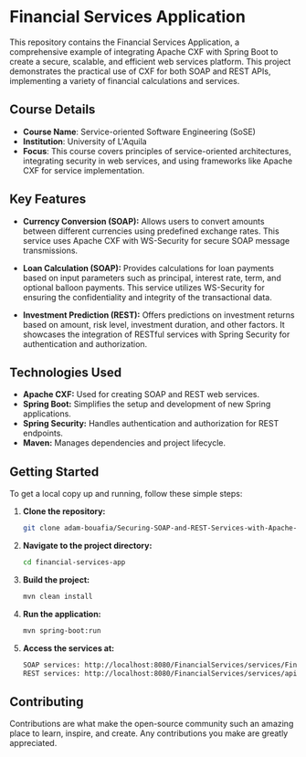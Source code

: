 # Financial Services Application

This repository contains the Financial Services Application, a comprehensive example of integrating Apache CXF with Spring Boot to create a secure, scalable, and efficient web services platform. This project demonstrates the practical use of CXF for both SOAP and REST APIs, implementing a variety of financial calculations and services.

## Course Details

- **Course Name**: Service-oriented Software Engineering (SoSE)
- **Institution**: University of L'Aquila
- **Focus**: This course covers principles of service-oriented architectures, integrating security in web services, and using frameworks like Apache CXF for service implementation.

## Key Features

- **Currency Conversion (SOAP):** Allows users to convert amounts between different currencies using predefined exchange rates. This service uses Apache CXF with WS-Security for secure SOAP message transmissions.

- **Loan Calculation (SOAP):** Provides calculations for loan payments based on input parameters such as principal, interest rate, term, and optional balloon payments. This service utilizes WS-Security for ensuring the confidentiality and integrity of the transactional data.

- **Investment Prediction (REST):** Offers predictions on investment returns based on amount, risk level, investment duration, and other factors. It showcases the integration of RESTful services with Spring Security for authentication and authorization.

## Technologies Used

- **Apache CXF:** Used for creating SOAP and REST web services.
- **Spring Boot:** Simplifies the setup and development of new Spring applications.
- **Spring Security:** Handles authentication and authorization for REST endpoints.
- **Maven:** Manages dependencies and project lifecycle.

## Getting Started

To get a local copy up and running, follow these simple steps:

1. **Clone the repository:**
   ```bash
   git clone adam-bouafia/Securing-SOAP-and-REST-Services-with-Apache-CXF.git

2. **Navigate to the project directory:**   
   ```bash
   cd financial-services-app

3. **Build the project:**   
   ```bash
   mvn clean install

4. **Run the application:**   
   ```bash
   mvn spring-boot:run

5. **Access the services at:**   
   ```bash
   SOAP services: http://localhost:8080/FinancialServices/services/FinancialServices
   REST services: http://localhost:8080/FinancialServices/services/api


## Contributing
Contributions are what make the open-source community such an amazing place to learn, inspire, and create. Any contributions you make are greatly appreciated.
